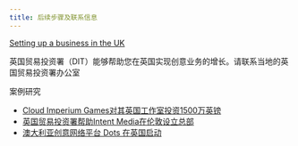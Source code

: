 ```yaml
---
title: 后续步骤及联系信息
---
```


[Setting up a business in the UK]()

英国贸易投资署（DIT）能够帮助您在英国实现创意业务的增长。请联系当地的英国贸易投资署办公室 

案例研究

-	[Cloud Imperium Games对其英国工作室投资1500万英镑](https://www.gov.uk/government/case-studies/cloud-imperium-games-invests-15-million-in-its-uk-studio)
-	[英国贸易投资署帮助Intent Media在伦敦设立总部](https://www.gov.uk/government/case-studies/ukti-helps-intent-media-open-new-headquarters-in-london)
-	[澳大利亚创意网络平台 Dots 在英国启动](https://www.youtube.com/watch?v=tl8BHd1hhjc) 

